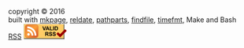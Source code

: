 copyright &copy; 2016<br />
built with
[mkpage](https://github.com/rsdoiel/mkpage), 
[reldate](https://github.com/rsdoiel/reldate), 
[pathparts](https://github.com/rsdoiel/pathparts), 
[findfile](https://github.com/rsdoiel/findfile),
[timefmt](https://github.com/rsdoiel/timefmt),
Make and Bash<br />
[RSS](/rss.xml) <a href="http://validator.w3.org/feed/check.cgi?url=http%3A//rsdoiel.github.io/rss.xml"><img class="rss-valid" src="/media/valid-rss-rogers.png" alt="[Valid RSS]" title="Validate my RSS feed" /></a>
